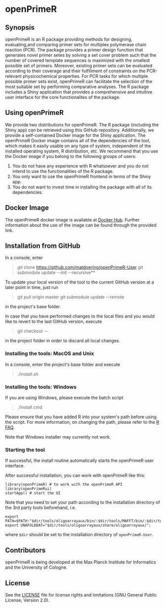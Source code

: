 # openPrimeR
## Synopsis

openPrimeR is an R package providing methods for designing, evaluating,and
comparing primer sets for multiplex polymerase chain reaction (PCR). The package provides a primer design
function that generates novel primer setes by solving a
set cover problem such that the number of covered template sequences is
maximized with the smallest possible set of primers. Moreover, existing primer sets can be evaluated
according to their coverage and their fulfillment of constraints on the
PCR-relevant physicochemical properties. For PCR tasks for which multiple
possible primer sets exist, openPrimeR can facilitate the selection of the
most suitable set by performing comparative analyses. The R package includes a Shiny application that
provides a comprehensive and intuitive user interface for the core functionalites of the package.

## Using openPrimeR

We provide two distributions for openPrimeR. The R package (including the Shiny app) can be retrieved using this GitHub repository. Additionally, we provide a self-contained Docker image for the Shiny application. The openPrimeR Docker image contains all of the dependencies of the tool, which makes it easily usable on any type of system, independent of the installed operating system, R distribution, etc. We recommend that you use the Docker image if you belong to the following groups of users:

1. You do not have any experience with R whatsoever and you do not intend to use the functionalities of the R package.
2. You only want to use the openPrimeR frontend in terms of the Shiny app.
3. You do not want to invest time in installing the package with all of its dependencies.


## Docker Image

The openPrimeR docker image is available at [Docker Hub](https://hub.docker.com/repository/docker/mdoering88/openprimer). Further information about the use of the image can be found through the provided link.


## Installation from GitHub

In a console, enter

>git clone https://github.com/matdoering/openPrimeR-User
>git submodule update --init --recursive**

To update your local version of the tool to the current GitHub version at a later point in time, just run

>git pull origin master
>git submodule update --remote

in the project's base folder. 

In case that you have performed changes to the local files and you would like to revert to the last GitHub version, execute

>git checkout -- .

in the project folder in order to discard all local changes.

### Installing the tools: MacOS and Unix

In a console, enter the project's base folder and execute

>./install.sh

### Installing the tools: Windows

If you are using Windows, please execute the batch script

>./install.cmd

Please ensure that you have added R into your system's path before using the script. For more information, on changing the path, please refer to the [R FAQ](https://cran.r-project.org/bin/windows/base/rw-FAQ.html#Rcmd-is-not-found-in-my-PATH_0021).

Note that Windows installer may currently not work.

### Starting the tool

If successful, the install routine automatically starts the openPrimeR user interface.

After successful installation, you can work with openPrimeR like this:

```
library(openPrimeR) # to work with the openPrimeR API
library(openPrimeRui)
startApp() # start the UI
```

Note that you need to set your path according to the installation directory of the 3rd party tools beforehand, i.e.

```
export PATH=$PATH:"$dir/tools/oligoarrayaux/bin/:$dir/tools/MAFFT/bin/:$dir/tools/ViennaRNA/bin/:$dir/tools/MELTING/executable/:$dir/tools/phantomjs/bin/:$dir/tools/pandoc/";
export UNAFOLDDAT="$dir/tools/oligoarrayaux/share/oligoarrayaux/";
```

where `$dir` should be set to the installation directory of `openPrimeR-User`.

## Contributors

openPrimeR is being developed at the Max Planck Institute for Informatics and the University of Cologne.

## License

See the [LICENSE](LICENSE.txt) file for license rights and limitations (GNU General Public License, Version 2.0).

